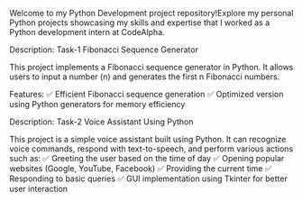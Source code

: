 Welcome to my Python Development project repository!Explore my personal Python projects showcasing my skills and expertise that I worked as a Python development intern at CodeAlpha.

Description: Task-1 Fibonacci Sequence Generator

This project implements a Fibonacci sequence generator in Python. It allows users to input a number (n) and generates the first n Fibonacci numbers.

Features:
✅ Efficient Fibonacci sequence generation
✅ Optimized version using Python generators for memory efficiency

Description: Task-2 Voice Assistant Using Python

This project is a simple voice assistant built using Python. It can recognize voice commands, respond with text-to-speech, and perform various actions such as:
✅ Greeting the user based on the time of day
✅ Opening popular websites (Google, YouTube, Facebook)
✅ Providing the current time
✅ Responding to basic queries
✅ GUI implementation using Tkinter for better user interaction
